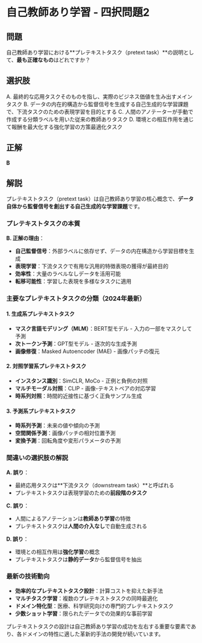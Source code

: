 # 自己教師あり学習 - 四択問題2

## 問題
自己教師あり学習における**プレテキストタスク（pretext task）**の説明として、**最も正確なもの**はどれですか？

## 選択肢
A. 最終的な応用タスクそのものを指し、実際のビジネス価値を生み出すメインタスク
B. データの内在的構造から監督信号を生成する自己生成的な学習課題で、下流タスクのための表現学習を目的とする
C. 人間のアノテーターが手動で作成する分類ラベルを用いた従来の教師ありタスク
D. 環境との相互作用を通じて報酬を最大化する強化学習の方策最適化タスク

## 正解
**B**

## 解説

プレテキストタスク（pretext task）は自己教師あり学習の核心概念で、**データ自体から監督信号を創出する自己生成的な学習課題**です。

### プレテキストタスクの本質

**B. 正解の理由**：
- **自己監督信号**：外部ラベルに依存せず、データの内在構造から学習目標を生成
- **表現学習**：下流タスクで有用な汎用的特徴表現の獲得が最終目的
- **効率性**：大量のラベルなしデータを活用可能
- **転移可能性**：学習した表現を多様なタスクに適用

### 主要なプレテキストタスクの分類（2024年最新）

#### 1. **生成系プレテキストタスク**
- **マスク言語モデリング（MLM）**：BERT型モデル - 入力の一部をマスクして予測
- **次トークン予測**：GPT型モデル - 逐次的な生成予測
- **画像修復**：Masked Autoencoder (MAE) - 画像パッチの復元

#### 2. **対照学習系プレテキストタスク**
- **インスタンス識別**：SimCLR, MoCo - 正例と負例の対照
- **マルチモーダル対照**：CLIP - 画像-テキストペアの対応学習
- **時系列対照**：時間的近接性に基づく正負サンプル生成

#### 3. **予測系プレテキストタスク**
- **時系列予測**：未来の値や傾向の予測
- **空間関係予測**：画像パッチの相対位置予測
- **変換予測**：回転角度や変形パラメータの予測

### 間違いの選択肢の解説

**A. 誤り**：
- 最終応用タスクは**下流タスク（downstream task）**と呼ばれる
- プレテキストタスクは表現学習のための**前段階のタスク**

**C. 誤り**：
- 人間によるアノテーションは**教師あり学習**の特徴
- プレテキストタスクは**人間の介入なし**で自動生成される

**D. 誤り**：
- 環境との相互作用は**強化学習**の概念
- プレテキストタスクは**静的データ**から監督信号を抽出

### 最新の技術動向

- **効率的なプレテキストタスク設計**：計算コストを抑えた新手法
- **マルチタスク学習**：複数のプレテキストタスクの同時最適化
- **ドメイン特化型**：医療、科学研究向けの専門的プレテキストタスク
- **少数ショット学習**：限られたデータでの効果的な事前学習

プレテキストタスクの設計は自己教師あり学習の成功を左右する重要な要素であり、各ドメインの特性に適した革新的手法の開発が続いています。 